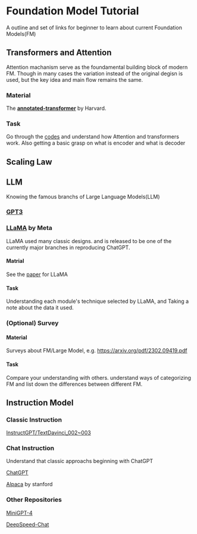 # Foundation Model Tutorial
A outline and set of links for beginner to learn about current Foundation Models(FM)

## Transformers and Attention

Attention machanism serve as the foundamental building block of modern FM. Though in many cases the variation instead of the original degisn is used, but the key idea and main flow remains the same.

### Material

The **[annotated-transformer](https://github.com/harvardnlp/annotated-transformer/tree/master)** by Harvard.

### Task

Go through the [codes](https://github.com/harvardnlp/annotated-transformer/blob/master/AnnotatedTransformer.ipynb) and understand how Attention and transformers work. Also getting a basic grasp on what is encoder and what is decoder

## Scaling Law

## LLM

Knowing the famous branchs of Large Language Models(LLM)

### [GPT3]()

### [LLaMA](https://ar5iv.labs.arxiv.org/html/2302.13971v1) by Meta

LLaMA used many classic designs. and is released to be one of the currently major branches in reproducing ChatGPT.

#### Matrial

See the [paper](https://ar5iv.labs.arxiv.org/html/2302.13971v1) for LLaMA

#### Task

Understanding each module's technique selected by LLaMA, and Taking a note about the data it used.

### (Optional) Survey

#### Material

Surveys about FM/Large Model, e.g. https://arxiv.org/pdf/2302.09419.pdf

#### Task

Compare your understanding with others. understand ways of categorizing FM and list down the differences between different FM.

## Instruction Model

### Classic Instruction

[InstructGPT/TextDavinci_002~003](TODO)

### Chat Instruction

Understand that classic approachs beginning with ChatGPT

[ChatGPT](TODO)

[Alpaca](https://github.com/tatsu-lab/stanford_alpaca/) by stanford

### Other Repositories

[MiniGPT-4](https://github.com/Vision-CAIR/MiniGPT-4#getting-started)

[DeepSpeed-Chat](https://github.com/microsoft/DeepSpeedExamples/tree/master/applications/DeepSpeed-Chat)

